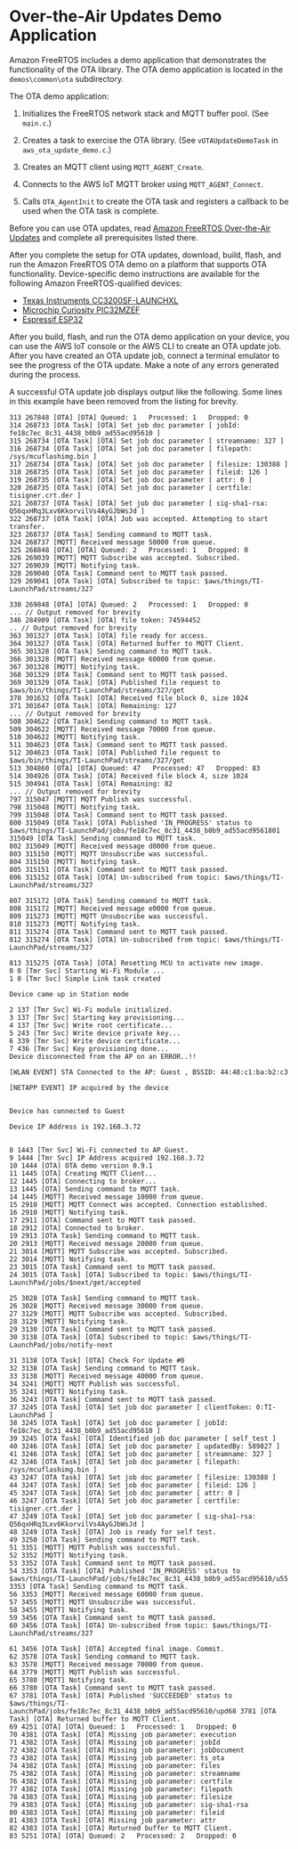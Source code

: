 # Over\-the\-Air Updates Demo Application<a name="ota-demo"></a>

Amazon FreeRTOS includes a demo application that demonstrates the functionality of the OTA library\. The OTA demo application is located in the `demos\common\ota` subdirectory\.

The OTA demo application:

1. Initializes the FreeRTOS network stack and MQTT buffer pool\. \(See `main.c`\.\)

1. Creates a task to exercise the OTA library\. \(See `vOTAUpdateDemoTask` in `aws_ota_update_demo.c`\.\)

1. Creates an MQTT client using `MQTT_AGENT_Create`\.

1. Connects to the AWS IoT MQTT broker using `MQTT_AGENT_Connect`\.

1. Calls `OTA_AgentInit` to create the OTA task and registers a callback to be used when the OTA task is complete\.

Before you can use OTA updates, read [Amazon FreeRTOS Over\-the\-Air Updates](freertos-ota-dev.md) and complete all prerequisites listed there\.

After you complete the setup for OTA updates, download, build, flash, and run the Amazon FreeRTOS OTA demo on a platform that supports OTA functionality\. Device\-specific demo instructions are available for the following Amazon FreeRTOS\-qualified devices:
+ [Texas Instruments CC3200SF\-LAUNCHXL](download-ota-ti.md)
+ [Microchip Curiosity PIC32MZEF](download-ota-mchip.md)
+ [Espressif ESP32](download-ota-esp.md)

After you build, flash, and run the OTA demo application on your device, you can use the AWS IoT console or the AWS CLI to create an OTA update job\. After you have created an OTA update job, connect a terminal emulator to see the progress of the OTA update\. Make a note of any errors generated during the process\.

A successful OTA update job displays output like the following\. Some lines in this example have been removed from the listing for brevity\.

```
313 267848 [OTA] [OTA] Queued: 1   Processed: 1   Dropped: 0
314 268733 [OTA Task] [OTA] Set job doc parameter [ jobId: fe18c7ec_8c31_4438_b0b9_ad55acd95610 ]
315 268734 [OTA Task] [OTA] Set job doc parameter [ streamname: 327 ]
316 268734 [OTA Task] [OTA] Set job doc parameter [ filepath: /sys/mcuflashimg.bin ]
317 268734 [OTA Task] [OTA] Set job doc parameter [ filesize: 130388 ]
318 268735 [OTA Task] [OTA] Set job doc parameter [ fileid: 126 ]
319 268735 [OTA Task] [OTA] Set job doc parameter [ attr: 0 ]
320 268735 [OTA Task] [OTA] Set job doc parameter [ certfile: tisigner.crt.der ]
321 268737 [OTA Task] [OTA] Set job doc parameter [ sig-sha1-rsa: Q56qxHRq3Lxv6KkorvilVs4AyGJbWsJd ]
322 268737 [OTA Task] [OTA] Job was accepted. Attempting to start transfer.
323 268737 [OTA Task] Sending command to MQTT task.
324 268737 [MQTT] Received message 50000 from queue.
325 268848 [OTA] [OTA] Queued: 2   Processed: 1   Dropped: 0
326 269039 [MQTT] MQTT Subscribe was accepted. Subscribed.
327 269039 [MQTT] Notifying task.
328 269040 [OTA Task] Command sent to MQTT task passed.
329 269041 [OTA Task] [OTA] Subscribed to topic: $aws/things/TI-LaunchPad/streams/327

330 269848 [OTA] [OTA] Queued: 2   Processed: 1   Dropped: 0
... // Output removed for brevity
346 284909 [OTA Task] [OTA] file token: 74594452
.. // Output removed for brevity
363 301327 [OTA Task] [OTA] file ready for access.
364 301327 [OTA Task] [OTA] Returned buffer to MQTT Client.
365 301328 [OTA Task] Sending command to MQTT task.
366 301328 [MQTT] Received message 60000 from queue.
367 301328 [MQTT] Notifying task.
368 301329 [OTA Task] Command sent to MQTT task passed.
369 301329 [OTA Task] [OTA] Published file request to $aws/bin/things/TI-LaunchPad/streams/327/get
370 301632 [OTA Task] [OTA] Received file block 0, size 1024
371 301647 [OTA Task] [OTA] Remaining: 127
... // Output removed for brevity
508 304622 [OTA Task] Sending command to MQTT task.
509 304622 [MQTT] Received message 70000 from queue.
510 304622 [MQTT] Notifying task.
511 304623 [OTA Task] Command sent to MQTT task passed.
512 304623 [OTA Task] [OTA] Published file request to $aws/bin/things/TI-LaunchPad/streams/327/get
513 304860 [OTA] [OTA] Queued: 47   Processed: 47   Dropped: 83
514 304926 [OTA Task] [OTA] Received file block 4, size 1024
515 304941 [OTA Task] [OTA] Remaining: 82
... // Output removed for brevity
797 315047 [MQTT] MQTT Publish was successful.
798 315048 [MQTT] Notifying task.
799 315048 [OTA Task] Command sent to MQTT task passed.
800 315049 [OTA Task] [OTA] Published 'IN_PROGRESS' status to $aws/things/TI-LaunchPad/jobs/fe18c7ec_8c31_4438_b0b9_ad55acd9561801 315049 [OTA Task] Sending command to MQTT task.
802 315049 [MQTT] Received message d0000 from queue.
803 315150 [MQTT] MQTT Unsubscribe was successful.
804 315150 [MQTT] Notifying task.
805 315151 [OTA Task] Command sent to MQTT task passed.
806 315152 [OTA Task] [OTA] Un-subscribed from topic: $aws/things/TI-LaunchPad/streams/327

807 315172 [OTA Task] Sending command to MQTT task.
808 315172 [MQTT] Received message e0000 from queue.
809 315273 [MQTT] MQTT Unsubscribe was successful.
810 315273 [MQTT] Notifying task.
811 315274 [OTA Task] Command sent to MQTT task passed.
812 315274 [OTA Task] [OTA] Un-subscribed from topic: $aws/things/TI-LaunchPad/streams/327

813 315275 [OTA Task] [OTA] Resetting MCU to activate new image.
0 0 [Tmr Svc] Starting Wi-Fi Module ...
1 0 [Tmr Svc] Simple Link task created

Device came up in Station mode

2 137 [Tmr Svc] Wi-Fi module initialized.
3 137 [Tmr Svc] Starting key provisioning...
4 137 [Tmr Svc] Write root certificate...
5 243 [Tmr Svc] Write device private key...
6 339 [Tmr Svc] Write device certificate...
7 436 [Tmr Svc] Key provisioning done...
Device disconnected from the AP on an ERROR..!! 

[WLAN EVENT] STA Connected to the AP: Guest , BSSID: 44:48:c1:ba:b2:c3

[NETAPP EVENT] IP acquired by the device


Device has connected to Guest

Device IP Address is 192.168.3.72 


8 1443 [Tmr Svc] Wi-Fi connected to AP Guest.
9 1444 [Tmr Svc] IP Address acquired 192.168.3.72
10 1444 [OTA] OTA demo version 0.9.1
11 1445 [OTA] Creating MQTT Client...
12 1445 [OTA] Connecting to broker...
13 1445 [OTA] Sending command to MQTT task.
14 1445 [MQTT] Received message 10000 from queue.
15 2910 [MQTT] MQTT Connect was accepted. Connection established.
16 2910 [MQTT] Notifying task.
17 2911 [OTA] Command sent to MQTT task passed.
18 2912 [OTA] Connected to broker.
19 2913 [OTA Task] Sending command to MQTT task.
20 2913 [MQTT] Received message 20000 from queue.
21 3014 [MQTT] MQTT Subscribe was accepted. Subscribed.
22 3014 [MQTT] Notifying task.
23 3015 [OTA Task] Command sent to MQTT task passed.
24 3015 [OTA Task] [OTA] Subscribed to topic: $aws/things/TI-LaunchPad/jobs/$next/get/accepted

25 3028 [OTA Task] Sending command to MQTT task.
26 3028 [MQTT] Received message 30000 from queue.
27 3129 [MQTT] MQTT Subscribe was accepted. Subscribed.
28 3129 [MQTT] Notifying task.
29 3130 [OTA Task] Command sent to MQTT task passed.
30 3138 [OTA Task] [OTA] Subscribed to topic: $aws/things/TI-LaunchPad/jobs/notify-next

31 3138 [OTA Task] [OTA] Check For Update #0
32 3138 [OTA Task] Sending command to MQTT task.
33 3138 [MQTT] Received message 40000 from queue.
34 3241 [MQTT] MQTT Publish was successful.
35 3241 [MQTT] Notifying task.
36 3243 [OTA Task] Command sent to MQTT task passed.
37 3245 [OTA Task] [OTA] Set job doc parameter [ clientToken: 0:TI-LaunchPad ]
38 3245 [OTA Task] [OTA] Set job doc parameter [ jobId: fe18c7ec_8c31_4438_b0b9_ad55acd95610 ]
39 3245 [OTA Task] [OTA] Identified job doc parameter [ self_test ]
40 3246 [OTA Task] [OTA] Set job doc parameter [ updatedBy: 589827 ]
41 3246 [OTA Task] [OTA] Set job doc parameter [ streamname: 327 ]
42 3246 [OTA Task] [OTA] Set job doc parameter [ filepath: /sys/mcuflashimg.bin ]
43 3247 [OTA Task] [OTA] Set job doc parameter [ filesize: 130388 ]
44 3247 [OTA Task] [OTA] Set job doc parameter [ fileid: 126 ]
45 3247 [OTA Task] [OTA] Set job doc parameter [ attr: 0 ]
46 3247 [OTA Task] [OTA] Set job doc parameter [ certfile: tisigner.crt.der ]
47 3249 [OTA Task] [OTA] Set job doc parameter [ sig-sha1-rsa: Q56qxHRq3Lxv6KkorvilVs4AyGJbWsJd ]
48 3249 [OTA Task] [OTA] Job is ready for self test.
49 3250 [OTA Task] Sending command to MQTT task.
51 3351 [MQTT] MQTT Publish was successful.
52 3352 [MQTT] Notifying task.
53 3352 [OTA Task] Command sent to MQTT task passed.
54 3353 [OTA Task] [OTA] Published 'IN_PROGRESS' status to $aws/things/TI-LaunchPad/jobs/fe18c7ec_8c31_4438_b0b9_ad55acd95610/u55 3353 [OTA Task] Sending command to MQTT task.
56 3353 [MQTT] Received message 60000 from queue.
57 3455 [MQTT] MQTT Unsubscribe was successful.
58 3455 [MQTT] Notifying task.
59 3456 [OTA Task] Command sent to MQTT task passed.
60 3456 [OTA Task] [OTA] Un-subscribed from topic: $aws/things/TI-LaunchPad/streams/327

61 3456 [OTA Task] [OTA] Accepted final image. Commit.
62 3578 [OTA Task] Sending command to MQTT task.
63 3578 [MQTT] Received message 70000 from queue.
64 3779 [MQTT] MQTT Publish was successful.
65 3780 [MQTT] Notifying task.
66 3780 [OTA Task] Command sent to MQTT task passed.
67 3781 [OTA Task] [OTA] Published 'SUCCEEDED' status to $aws/things/TI-LaunchPad/jobs/fe18c7ec_8c31_4438_b0b9_ad55acd95610/upd68 3781 [OTA Task] [OTA] Returned buffer to MQTT Client.
69 4251 [OTA] [OTA] Queued: 1   Processed: 1   Dropped: 0
70 4381 [OTA Task] [OTA] Missing job parameter: execution
71 4382 [OTA Task] [OTA] Missing job parameter: jobId
72 4382 [OTA Task] [OTA] Missing job parameter: jobDocument
73 4382 [OTA Task] [OTA] Missing job parameter: ts_ota
74 4382 [OTA Task] [OTA] Missing job parameter: files
75 4382 [OTA Task] [OTA] Missing job parameter: streamname
76 4382 [OTA Task] [OTA] Missing job parameter: certfile
77 4382 [OTA Task] [OTA] Missing job parameter: filepath
78 4383 [OTA Task] [OTA] Missing job parameter: filesize
79 4383 [OTA Task] [OTA] Missing job parameter: sig-sha1-rsa
80 4383 [OTA Task] [OTA] Missing job parameter: fileid
81 4383 [OTA Task] [OTA] Missing job parameter: attr
82 4383 [OTA Task] [OTA] Returned buffer to MQTT Client.
83 5251 [OTA] [OTA] Queued: 2   Processed: 2   Dropped: 0
```
